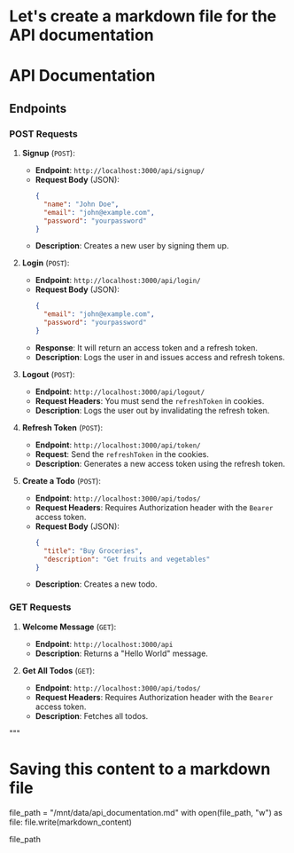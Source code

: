 # Let's create a markdown file for the API documentation


# API Documentation

## Endpoints

### POST Requests

1. **Signup** (`POST`):
   - **Endpoint**: `http://localhost:3000/api/signup/`
   - **Request Body** (JSON):
     ```json
     {
       "name": "John Doe",
       "email": "john@example.com",
       "password": "yourpassword"
     }
     ```
   - **Description**: Creates a new user by signing them up.

2. **Login** (`POST`):
   - **Endpoint**: `http://localhost:3000/api/login/`
   - **Request Body** (JSON):
     ```json
     {
       "email": "john@example.com",
       "password": "yourpassword"
     }
     ```
   - **Response**: It will return an access token and a refresh token.
   - **Description**: Logs the user in and issues access and refresh tokens.

3. **Logout** (`POST`):
   - **Endpoint**: `http://localhost:3000/api/logout/`
   - **Request Headers**: You must send the `refreshToken` in cookies.
   - **Description**: Logs the user out by invalidating the refresh token.

4. **Refresh Token** (`POST`):
   - **Endpoint**: `http://localhost:3000/api/token/`
   - **Request**: Send the `refreshToken` in the cookies.
   - **Description**: Generates a new access token using the refresh token.

5. **Create a Todo** (`POST`):
   - **Endpoint**: `http://localhost:3000/api/todos/`
   - **Request Headers**: Requires Authorization header with the `Bearer` access token.
   - **Request Body** (JSON):
     ```json
     {
       "title": "Buy Groceries",
       "description": "Get fruits and vegetables"
     }
     ```
   - **Description**: Creates a new todo.

### GET Requests

1. **Welcome Message** (`GET`):
   - **Endpoint**: `http://localhost:3000/api`
   - **Description**: Returns a "Hello World" message.

2. **Get All Todos** (`GET`):
   - **Endpoint**: `http://localhost:3000/api/todos/`
   - **Request Headers**: Requires Authorization header with the `Bearer` access token.
   - **Description**: Fetches all todos.

"""

# Saving this content to a markdown file
file_path = "/mnt/data/api_documentation.md"
with open(file_path, "w") as file:
    file.write(markdown_content)

file_path
